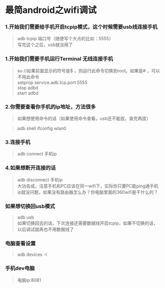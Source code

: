 # 最简android之wifi调试
### 1.开始我们需要给手机开启tcpip模式，这个时候需要usb线连接手机

> adb tcpip 端口号（随便写个大点的比如：5555）  
>写完这个之后，usb就没用了

### 1.开始我们需要手机运行Terminal 无线连接手机

> su //如果前面显示的符号是$ ，则运行此命令切换到root。如果是# ，可以不用此命令  
> setprop service.adb.tcp.port 5555  
> stop adbd  
> start adbd  

### 2.你需要查看你手机的ip地址，方法很多
>如果想使用命令的话（如果使用命令查看，usb还不能拔，查完再拔）

> adb shell ifconfig wlan0  


### 3.连接手机

> adb connect 手机ip

### 4.如果想断开连接的话

> adb disconnect 手机ip  
大功告成，注意手机和PC应该在同一wifi下，实际你只要PC能ping通手机ip就没问题，如果没有路由器怎么办？你电脑里面的360wifi是干什么的？

### 如果想切换回usb模式

> adb usb  
如果切换回去的话，下次连接还需要数据线开启tcpip，如果不切换的话，以后调试就再也不用数据线了

### 电脑查看设置
> adb devices -l

### 手机dev电脑
> 电脑ip:8081